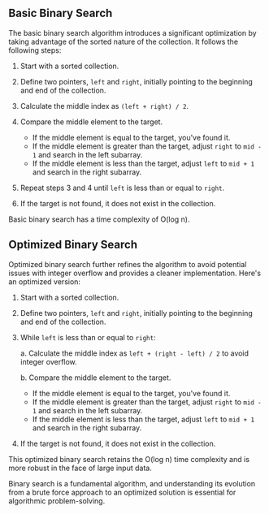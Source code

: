
## Basic Binary Search

The basic binary search algorithm introduces a significant optimization by taking advantage of the sorted nature of the collection. It follows the following steps:

1. Start with a sorted collection.
2. Define two pointers, `left` and `right`, initially pointing to the beginning and end of the collection.
3. Calculate the middle index as `(left + right) / 2`.
4. Compare the middle element to the target.

    - If the middle element is equal to the target, you've found it.
    - If the middle element is greater than the target, adjust `right` to `mid - 1` and search in the left subarray.
    - If the middle element is less than the target, adjust `left` to `mid + 1` and search in the right subarray.

5. Repeat steps 3 and 4 until `left` is less than or equal to `right`.
6. If the target is not found, it does not exist in the collection.

Basic binary search has a time complexity of O(log n).

## Optimized Binary Search

Optimized binary search further refines the algorithm to avoid potential issues with integer overflow and provides a cleaner implementation. Here's an optimized version:

1. Start with a sorted collection.
2. Define two pointers, `left` and `right`, initially pointing to the beginning and end of the collection.
3. While `left` is less than or equal to `right`:

   a. Calculate the middle index as `left + (right - left) / 2` to avoid integer overflow.

   b. Compare the middle element to the target.

    - If the middle element is equal to the target, you've found it.
    - If the middle element is greater than the target, adjust `right` to `mid - 1` and search in the left subarray.
    - If the middle element is less than the target, adjust `left` to `mid + 1` and search in the right subarray.

4. If the target is not found, it does not exist in the collection.

This optimized binary search retains the O(log n) time complexity and is more robust in the face of large input data.

Binary search is a fundamental algorithm, and understanding its evolution from a brute force approach to an optimized solution is essential for algorithmic problem-solving.

